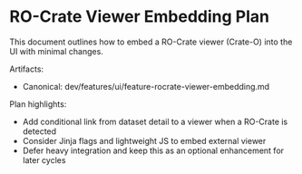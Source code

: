 # RO-Crate Viewer Embedding Plan

This document outlines how to embed a RO-Crate viewer (Crate-O) into the UI with minimal changes.

Artifacts:
- Canonical: dev/features/ui/feature-rocrate-viewer-embedding.md

Plan highlights:
- Add conditional link from dataset detail to a viewer when a RO-Crate is detected
- Consider Jinja flags and lightweight JS to embed external viewer
- Defer heavy integration and keep this as an optional enhancement for later cycles

